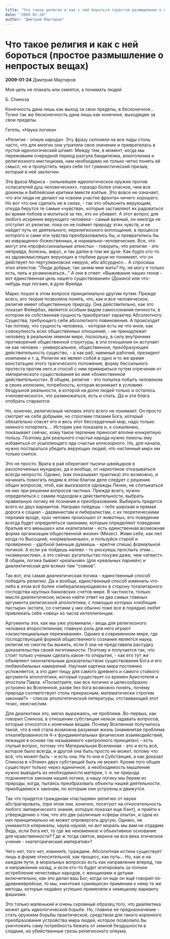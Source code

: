 ```yaml
---
title: "Что такое религия и как с ней бороться (простое размышление о непростых вещах)"
date: "2009-01-24"
author: "Дмитрий Мартиров"
---
```


# Что такое религия и как с ней бороться (простое размышление о непростых вещах)

**2009-01-24** Дмитрий Мартиров

Моя цель не плакать или смеятся, а понимать людей

Б. Спиноза

Конечность дана лишь как выход за свои пределы, в бесконечное... Точно так же бесконечность дана лишь как конечное, выходящее за свои пределы.

Гегель, «Наука логики»

«Религия - опиум народа». Эту фразу склоняли на все  лады столь часто, что для многих она утратила свое значение и превратилась в пустой идеологический штамп. Между тем, в момент, когда мы переживаем очередной период  разгула бандитизма, алкоголизма и религиозного мистицизма, нам необходимо не только четко  понять её смысл, но и пропустить  через себя тот гуманистический призыв, который  в ней заключен.

Эта  фраза  Маркса - сильнейшее  идеологическое оружие против «спасателей душ человеческих», гораздо более опасное, чем все докинзы и библейские критики вместе взятые. Это вовсе не означает, что эти люди не делают на «своем участке фронта» ничего хорошего. Но вот что они сделать не в силах, -  так это объяснить верующим, откуда берутся те самые «чувства», которые заставляют их радоваться во  время побоев и молиться за тех, кто их убивает. А этот вопрос для любого искренне верующего человека - самый важный, он никогда не отступит от религии, пока он не поймет природу этих чувств, и не найдет путь их деятельного, нерелигиозного воплощения, в процессе которого и сами эти чувства преобразовались бы, и превратились бы из  извращенно-божественных, в нормально-человеческие.   Все, что  могут  эти «профессиональные атеисты» - говорить, что религия - это неправда, болезнь, вирус,  и так далее в том же духе. Как будто кто-то из здравомыслящих верующих в глубине души не понимает, что он действует по-тертулиановски «верую, ибо абсурдно»...  А спросишь этих атеистов: "Люди добрые, так зачем мне жить? Ну, не могу я только есть, пить и розмножаться..."    А они в ответ: «Выживание наших генов - вот  единственная цель нашего существования» (Докинз)  или что-нибудь еще погаже, в духе Фрейда.

Маркс пошел в этом вопросе принципиально другим путем.  Прежде всего, его теория позволила понять, что, как и все человеческое, религия имеет общественную природу. Она действительно, как это показал Фейербах,  является особым видом самосознания личности, в котором ее собственная сущность приобретает характер Абсолютного Существа,  требующего себе абсолютного повиновения.  А  происходит так потому, что сущность человека,  - которая есть не что иное, как совокупность всех общественных отношений, - не принадлежит человеку в реальном земном мире, поскольку, в силу внутренних противоречий  общественной структуры, в эти отношения он вступает не как человек - универсальное, общественное, преобразующее действительность существо, - а как раб, наемный рабочий,  президент компании и т. д.  Религия  же являет собой в одно и то же время констатацию  этого трагического  положения, форму бессильного протеста против него и способ с ним примириться путем отречения от эмпирического существования во имя «божественной действительности». В общем, религия - это  попытка побыть человеком  в своих иллюзиях, потребность,  которая возникает в условиях бездушной реальности,  в которой на долю людей только и осталось «человеческого», что размножаться, есть и спать.  Да и эти блага отобрать стараются.

Но, конечно, религиозный человек этого всего не понимает. Он просто смотрит на себя добрыми, но строгими глазами Бога, который обязательно спасет его и весь этот бессердечный мир, надо только немного потерпеть.... История уже показала и, к сожалению, показывает сейчас, кому такое терпение приносит  вполне конкретную пользу. Поэтому для реального счастья народа нужно помочь ему избавиться от усыпляющего яда  счастья иллюзорного. Но, для начала, нужно постараться убедить верующих людей, что «истинный мир» им только снится.

Это не просто. Врата в рай  оберегают тысячи швейцаров в раззолоченных мундирах, да и вообще, от наркотиков отказываться всегда непросто. Однако, (как показывает практика) это возможно, и начинать помогать людям в этом благом деле следует с решения общих вопросов, чтоб, как высказался однажды Ленин, не спотыкаться на них при решении вопросов частных.  Прежде всего, нужно определиться с самим подходом к действительности, выбрать правильную логику её познания и преобразования. Выбирать придется всего из двух вариантов. Направо пойдешь - тебе широкая и прямая дорога к социал - дарвинистам и либералистам, с их теоретическими перлами вроде, «раз человек произошел от животных, его поведение всегда будет определяться законами, которые определяют поведение братьев его меньших» или «капитализм - есть единственная возможная форма организации общественной жизни» (Мизес).  Живи себе, как пел когда-то Высоцкий, «нормальненько», и пользуйся старой и проверенно - удобной (меньше думаешь - крепче спишь) формальной  логикой. А если уж пойдешь налево - то  рискуешь прослыть этим... «коммунистом», а это сейчас ругательство похуже даже, чем «атеист». В общем, логика бывает «реальная» (для «реальных  парней») и диалектическая для всяких там "совков".

Так вот, эта самая диалектическая логика - единственный способ победить религию. Да и вообще, единственный способ изменить что-либо в этом всё более «либерализиующемся» в сторону тоталитарного господства крупных банковских счетов мире. В частности, только мысля диалектически, можно найти ответ на два самых главных аргумента религиозной апологетики, с помощью которых «любящие пастыри» (кстати, со счетами у них обычно тоже все в порядке) любят привлекать себе «овец» из числа интеллигенции.

Аргументы эти, как мы уже упоминали,- вещь для религиозного человека второстепенная, главную роль для него играют «экзистенциальные переживания». Однако в современном мире, где господствующей формой общественного сознания является наука, религия не смогла бы выжить, если б она не представила рассудку доказательства своей легитимности. Поэтому и получается так, что стоит только ученым сделать какое-то открытие, -  как его тут же объявляют окончательным доказательством существования Бога и его любвеобильных намерений. Научная картина мира постоянно усложняется, а это дает пищу для самого древнего и самого стойкого аргумента апологетики, который существует со времен  Аристотеля и апостола Павла. «Посмотрите, как все логично  и целесообразно устроено во Вселенной, разве без бога возможно понять, почему природа соответствует столь прекрасным, математически строгим  законам?» - список апологетической литературы,  отстаивающей этот тезис, неисчислим.

Для диалектики это, мягко выражаясь, не проблема. Во-первых, как говорил Спиноза, в отношении субстанции нельзя задавать вопросов, которые относятся к конечным вещам. Почему Вселенная получилось такой, что в ней стала возможна разумная жизнь (знаменитая проблема откалиброванности 4-х фундаментальных физических взаимодействий, лежащая в основе так называемого «антропного принципа»)  -  есть глупый вопрос, потому что Материальная Вселенная - это и есть всё, которое было всегда, и другой она быть просто не может, потому что всё, что может быть - и есть она. На то она и Субстанция, а как доказал Спиноза в «Этике» двух субстанций быть не может. Кроме того общее существует только через  единичное, а  необходимость мышления нужно выводить из необходимости материи, т. е. не природа подчиняется законам нашей логики, а нашу логику мы берем из природы, когда, пытаясь преобразовать объекты нашей деятельности, приобщаемся к законам, по которым они устроены и движутся.

Так что придется гражданам «пастырям»  религию от науки абстрагировать,  (при этом они, конечно, посетуют  на относительность любого эмпирического знания, которую показал еще Кант), и прийти к утверждению о том, что это две различные «сферы опыта», и  одна из них принципиально не может опровергать другую. Однако, не унимаются клерикалы, наука наукой, но вот мораль мы вам не отдадим.   Ведь, если бога нет, то где же неизменное и объективное основание для нравственности?  Где ж тогда святое, верное на все века этическое учение - «категорический императив»?

Чего нет, того нет, извините, граждане. Абсолютная истина существует лишь в форме относительной, как процесс, как путь... Но, как и на каждом пути, в моральных вопросах есть как направление вперед, так и направление назад, и если кто-то будет агитировать за полное истребление нечестивых народов, с женщинами и детьми включительно, как это делал ваш Бог, когда он еще он ещё говорил по-древнееврейски, то мы, «ничтоже сумняшеся» применим к нему те же методы, которые недавно успешно  применяли к немецкому варианту фашизма.

Это только маленький и очень скромный образец того, что диалектика может дать идеологической борьбе. Но, главное ее предназначение - стать оружием борьбы практической, средством для  такого коренного  преобразования устройства мира людей, которое позволило бы уничтожить саму потребность бежать от земной бездушности в сладкие, но убийственные  грезы религиозного опиума.